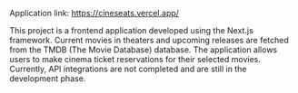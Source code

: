 Application link: https://cineseats.vercel.app/

This project is a frontend application developed using the Next.js framework. Current movies in theaters and upcoming releases are fetched from the TMDB (The Movie Database) database. The application allows users to make cinema ticket reservations for their selected movies. Currently, API integrations are not completed and are still in the development phase.
